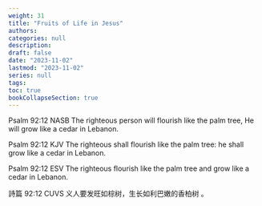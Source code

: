 ```yaml
---
weight: 31
title: "Fruits of Life in Jesus"
authors: 
categories: null
description: 
draft: false
date: "2023-11-02"
lastmod: "2023-11-02"
series: null
tags:
toc: true
bookCollapseSection: true
---
```




Psalm 92:12 NASB
The righteous person will flourish like the palm tree, He will grow like a cedar in Lebanon.

Psalm 92:12 KJV
The righteous shall flourish like the palm tree: he shall grow like a cedar in Lebanon.

Psalm 92:12 ESV
The righteous flourish like the palm tree and grow like a cedar in Lebanon.


詩篇 92:12 CUVS
义人要发旺如棕树，生长如利巴嫩的香柏树 。

